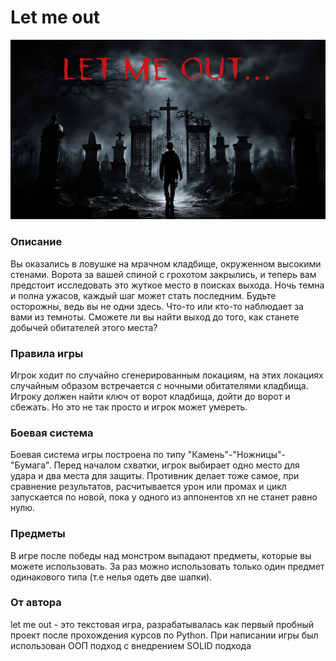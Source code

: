 # Let me out
![let me out logo](https://github.com/GolosCD/let_me_out/blob/main/logo.jpg)
### Описание
Вы оказались в ловушке на мрачном кладбище, окруженном высокими стенами. Ворота за вашей спиной с грохотом закрылись, и теперь вам предстоит исследовать это жуткое место в поисках выхода. Ночь темна и полна ужасов, каждый шаг может стать последним. Будьте осторожны, ведь вы не одни здесь. Что-то или кто-то наблюдает за вами из темноты. Сможете ли вы найти выход до того, как станете добычей обитателей этого места?

### Правила игры
Игрок ходит по случайно сгенерированным локациям, на этих локациях случайным образом встречается с ночными обитателями кладбища. 
Игроку должен найти ключ от ворот кладбища, дойти до ворот и сбежать. Но это не так просто и игрок может умереть.

### Боевая система
Боевая система игры построена по типу "Камень"-"Ножницы"-"Бумага". Перед началом схватки, игрок выбирает одно место для удара и два места для защиты. Противник делает тоже самое, при сравнение результатов, расчитывается урон или промах и цикл запускается по новой, пока у одного из аппонентов хп не станет равно нулю.

### Предметы
В игре после победы над монстром выпадают предметы, которые вы можете использовать. За раз можно использовать только один предмет одинакового типа (т.е нелья одеть две шапки).

### От автора
let me out - это текстовая игра, разрабатывалась как первый пробный проект после прохождения курсов по Python.
При написании игры был использован ООП подход с внедрением SOLID подхода


